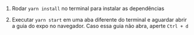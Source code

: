 1. Rodar `yarn install` no terminal para instalar as dependências

2. Executar `yarn start` em uma aba diferente do terminal e aguardar abrir a guia do expo no navegador. Caso essa guia não abra, aperte `Ctrl + d`
